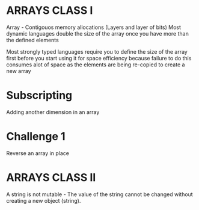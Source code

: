 # ARRAYS CLASS I
Array - Contigouos memory allocations (Layers and layer of bits)
Most dynamic languages double the size of the array once  you have more than the defined elements

Most strongly typed languages require you to define the size of the array first before you start using it for space efficiency because failure to do this consumes alot of space as the elements are being re-copied to create a new array

# Subscripting
Adding another dimension in an array

# Challenge 1
Reverse an array in place


 # ARRAYS CLASS II
A string is not mutable - The value of the string cannot be changed without creating a new object (string).
